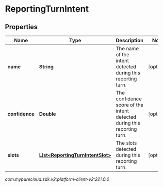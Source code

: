 # ReportingTurnIntent


## Properties

| Name | Type | Description | Notes |
| ------------ | ------------- | ------------- | ------------- |
| **name** | **String** | The name of the intent detected during this reporting turn. |  [optional] |
| **confidence** | **Double** | The confidence score of the intent detected during this reporting turn. |  [optional] |
| **slots** | [**List&lt;ReportingTurnIntentSlot&gt;**](ReportingTurnIntentSlot) | The slots detected during this reporting turn. |  [optional] |




_com.mypurecloud.sdk.v2:platform-client-v2:221.0.0_
